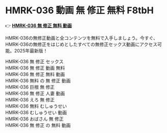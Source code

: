 # HMRK-036 動画 無 修正 無料 F8tbH

👉 [**HMRK-036 無 修正 無料 動画**](https://javleaks.cc?utm_medium=jp)

HMRK-036の無修正動画と全コンテンツを無料で入手しましょう。今すぐ、HMRK-036の無修正をはじめとしたすべての無修正セックス動画にアクセス可能。2025年最新版！

HMRK-036 無 修正 セックス<br>
HMRK-036 無 修正 動画 無料<br>
HMRK-036 無 修正 無料 動画<br>
HMRK-036 無料 の 無 修正 動画<br>
HMRK-036 巨根 無 修正<br>
HMRK-036 無 修正 人妻 動画<br>
HMRK-036 えろ 無 修正<br>
HMRK-036 無料 むしゅうせい<br>
HMRK-036 むしゅうせい 動画<br>
HMRK-036 おばさん 無 修正<br>
HMRK-036 無 修正 の 無料 動画<br>

